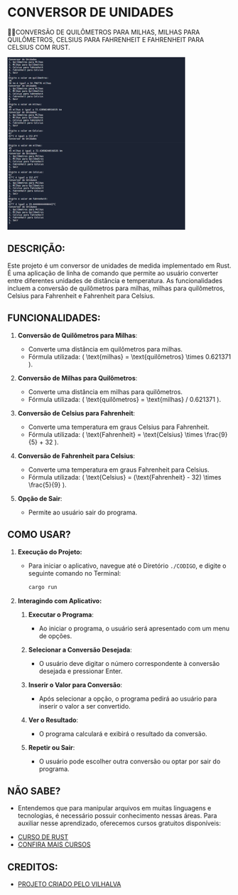 # CONVERSOR DE UNIDADES
👨‍🏫CONVERSÃO DE QUILÔMETROS PARA MILHAS, MILHAS PARA QUILÔMETROS, CELSIUS PARA FAHRENHEIT E FAHRENHEIT PARA CELSIUS COM RUST.

<img src="./IMAGENS/FOTO_1.png" align="center" width="400"> <br>
<img src="./IMAGENS/FOTO_2.png" align="center" width="400"> <br>

## DESCRIÇÃO:
Este projeto é um conversor de unidades de medida implementado em Rust. É uma aplicação de linha de comando que permite ao usuário converter entre diferentes unidades de distância e temperatura. As funcionalidades incluem a conversão de quilômetros para milhas, milhas para quilômetros, Celsius para Fahrenheit e Fahrenheit para Celsius.

## FUNCIONALIDADES:
1. **Conversão de Quilômetros para Milhas**:
   - Converte uma distância em quilômetros para milhas.
   - Fórmula utilizada: \( \text{milhas} = \text{quilômetros} \times 0.621371 \).

2. **Conversão de Milhas para Quilômetros**:
   - Converte uma distância em milhas para quilômetros.
   - Fórmula utilizada: \( \text{quilômetros} = \text{milhas} / 0.621371 \).

3. **Conversão de Celsius para Fahrenheit**:
   - Converte uma temperatura em graus Celsius para Fahrenheit.
   - Fórmula utilizada: \( \text{Fahrenheit} = \text{Celsius} \times \frac{9}{5} + 32 \).

4. **Conversão de Fahrenheit para Celsius**:
   - Converte uma temperatura em graus Fahrenheit para Celsius.
   - Fórmula utilizada: \( \text{Celsius} = (\text{Fahrenheit} - 32) \times \frac{5}{9} \).

5. **Opção de Sair**:
   - Permite ao usuário sair do programa.

## COMO USAR?
1. **Execução do Projeto:**
   - Para iniciar o aplicativo, navegue até o Diretório `./CODIGO`, e digite o seguinte comando no Terminal:
     ```bash
     cargo run
     ```

2. **Interagindo com Aplicativo:**
   1. **Executar o Programa**:
      - Ao iniciar o programa, o usuário será apresentado com um menu de opções.

   2. **Selecionar a Conversão Desejada**:
      - O usuário deve digitar o número correspondente à conversão desejada e pressionar Enter.

   3. **Inserir o Valor para Conversão**:
      - Após selecionar a opção, o programa pedirá ao usuário para inserir o valor a ser convertido.

   4. **Ver o Resultado**:
      - O programa calculará e exibirá o resultado da conversão.

   5. **Repetir ou Sair**:
      - O usuário pode escolher outra conversão ou optar por sair do programa.

## NÃO SABE?
- Entendemos que para manipular arquivos em muitas linguagens e tecnologias, é necessário possuir conhecimento nessas áreas. Para auxiliar nesse aprendizado, oferecemos cursos gratuitos disponíveis:
* [CURSO DE RUST](https://github.com/VILHALVA/CURSO-DE-RUST)
* [CONFIRA MAIS CURSOS](https://github.com/VILHALVA?tab=repositories&q=+topic:CURSO)

## CREDITOS:
- [PROJETO CRIADO PELO VILHALVA](https://github.com/VILHALVA)


